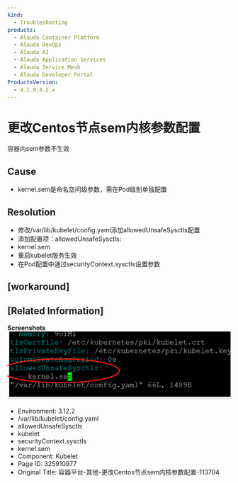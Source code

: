 ```yaml
---
kind:
  - Troubleshooting
products:
  - Alauda Container Platform
  - Alauda DevOps
  - Alauda AI
  - Alauda Application Services
  - Alauda Service Mesh
  - Alauda Developer Portal
ProductsVersion:
  - 4.1.0,4.2.x
---
```

<!-- A type of document that involves encountering a fault, diagnosing it, performing root cause analysis, and providing solutions. -->

# 更改Centos节点sem内核参数配置

容器内sem参数不生效

## Cause
- kernel.sem是命名空间级参数，需在Pod级别单独配置

## Resolution
- 修改/var/lib/kubelet/config.yaml添加allowedUnsafeSysctls配置
- 添加配置项：allowedUnsafeSysctls:
- kernel.sem
- 重启kubelet服务生效
- 在Pod配置中通过securityContext.sysctls设置参数

## [workaround]

## [Related Information]
**Screenshots**
![](assets/rong-qi-ping-tai-qi-ta-geng-gai-centosjie-dian-semnei-he-can-shu-pei-zhi-113704/mceclip0_1753677473464_4e7fk.png)
- Environment: 3.12.2
- /var/lib/kubelet/config.yaml
- allowedUnsafeSysctls
- kubelet
- securityContext.sysctls
- kernel.sem
- Component: Kubelet
- Page ID: 325910977
- Original Title: 容器平台-其他-更改Centos节点sem内核参数配置-113704
